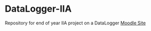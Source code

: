 # DataLogger-IIA
Repository for end of year IIA project on a DataLogger
[Moodle Site](https://teaching.eng.cam.ac.uk/content/engineering-tripos-part-iia-project-sf4-data-logger-2024-25)